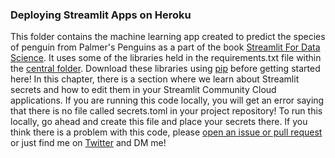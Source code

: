### Deploying Streamlit Apps on Heroku

This folder contains the machine learning app created to predict the species of penguin from Palmer's Penguins as a part of the book [Streamlit For Data Science](https://www.amazon.com/Getting-Started-Streamlit-Data-Science/dp/180056550X). It uses some of the libraries held in the requirements.txt file within the [central folder](https://github.com/tylerjrichards/Streamlit-for-Data-Science/blob/main/requirements.txt). Download these libraries using [pip](https://note.nkmk.me/en/python-pip-install-requirements/) before getting started here!
In this chapter, there is a section where we learn about Streamlit secrets and how to edit them in your Streamlit Community Cloud applications. If you are running this code locally, you will get an error saying that there is no file called secrets.toml in your project repository! To run this locally, go ahead and create this file and place your secrets there.
If you think there is a problem with this code, please [open an issue or pull request](https://docs.github.com/en/desktop/contributing-and-collaborating-using-github-desktop/working-with-your-remote-repository-on-github-or-github-enterprise/creating-an-issue-or-pull-request) or just find me on [Twitter](https://www.twitter.com/tylerjrichards) and DM me!
